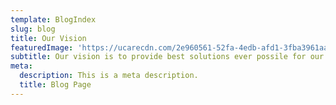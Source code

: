```yaml
---
template: BlogIndex
slug: blog
title: Our Vision
featuredImage: 'https://ucarecdn.com/2e960561-52fa-4edb-afd1-3fba3961aad4/'
subtitle: Our vision is to provide best solutions ever possile for our clients .
meta:
  description: This is a meta description.
  title: Blog Page
---
```


